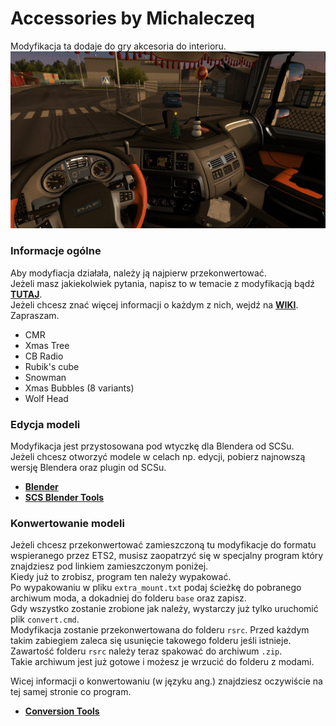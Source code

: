 # Accessories by Michaleczeq  

Modyfikacja ta dodaje do gry akcesoria do interioru.  
![promo_pic](https://github.com/Michaleczeq/Accessories-by-Michaleczeq/blob/master/preview/promo_pict.jpg)  

### Informacje ogólne  
Aby modyfiacja działała, należy ją najpierw przekonwertować.  
Jeżeli masz jakiekolwiek pytania, napisz to w temacie z modyfikacją bądź [**TUTAJ**](https://github.com/Michaleczeq/Accessories-by-Michaleczeq/issues).  
Jeżeli chcesz znać więcej informacji o każdym z nich, wejdź na [**WIKI**](https://github.com/Michaleczeq/Accessories-by-Michaleczeq/wiki). Zapraszam.

- CMR  
- Xmas Tree  
- CB Radio  
- Rubik's cube  
- Snowman  
- Xmas Bubbles (8 variants)  
- Wolf Head  

### Edycja modeli  

Modyfikacja jest przystosowana pod wtyczkę dla Blendera od SCSu.  
Jeżeli chcesz otworzyć modele w celach np. edycji, pobierz najnowszą wersję Blendera oraz plugin od SCSu.  
 
- [**Blender**](https://www.blender.org/download/)  
- [**SCS Blender Tools**](https://github.com/SCSSoftware/BlenderTools/releases)  

### Konwertowanie modeli  

Jeżeli chcesz przekonwertować zamieszczoną tu modyfikacje do formatu wspieranego przez ETS2, musisz zaopatrzyć się w specjalny program który znajdziesz pod linkiem zamieszczonym poniżej.  
Kiedy już to zrobisz, program ten należy wypakować.  
Po wypakowaniu w pliku `extra_mount.txt` podaj ścieżkę do pobranego archiwum moda, a dokadniej do folderu `base` oraz zapisz.  
Gdy wszystko zostanie zrobione jak należy, wystarczy już tylko uruchomić plik `convert.cmd`.  
Modyfikacja zostanie przekonwertowana do folderu `rsrc`.
Przed każdym takim zabiegiem zaleca się usunięcie takowego folderu jeśli istnieje.  
Zawartość folderu `rsrc` należy teraz spakować do archiwum `.zip`.  
Takie archiwum jest już gotowe i możesz je wrzucić do folderu z modami.  

Wicej informacji o konwertowaniu (w języku ang.) znajdziesz oczywiście na tej samej stronie co program.

- [**Conversion Tools**](http://www.eurotrucksimulator2.com/conversion_tools.php)  
